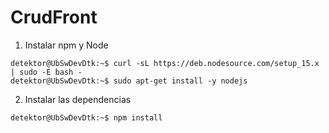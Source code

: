 # CrudFront

1. Instalar npm y Node
```console
detektor@UbSwDevDtk:~$ curl -sL https://deb.nodesource.com/setup_15.x | sudo -E bash -
detektor@UbSwDevDtk:~$ sudo apt-get install -y nodejs
```

2. Instalar las dependencias
```console
detektor@UbSwDevDtk:~$ npm install
```